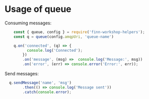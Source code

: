 

# Usage of queue

Consuming messages:

```js
    const { queue, config } = require('finn-workshop-helpers');
    const q = queue(config.amqpUri, 'queue-name')

    q.on('connected', (q) => {
          console.log('Connected');
        })
        .on('message', (msg) =>  console.log('Message:', msg))
        .on('error', (err) => console.error('Error:', err));
```

Send messages:

```js
  q.sendMessage('name', 'msg')
        .then(() => console.log('Message sent'))
        .catch(console.error);
```
